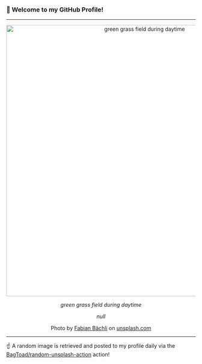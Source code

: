 ### 👋 Welcome to my GitHub Profile!

----

<div align="center">
  <img width="720" src="https://images.unsplash.com/photo-1536410550425-18c8ee14bce3?crop=entropy&cs=tinysrgb&fit=max&fm=jpg&ixid=M3w1NTI0OTR8MHwxfHJhbmRvbXx8fHx8fHx8fDE3Mzg5OTUwNjl8&ixlib=rb-4.0.3&q=80&w=1080" alt="green grass field during daytime">
  
  <em>green grass field during daytime</em>
  
  <em>null</em>
  
  Photo by [Fabian Bächli](null) on [unsplash.com](https://unsplash.com/)
</div>

----

☝️ A random image is retrieved and posted to my profile daily via the [BagToad/random-unsplash-action](https://github.com/BagToad/random-unsplash-action) action!
